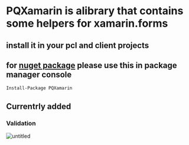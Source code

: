 # PQXamarin is alibrary that contains some helpers for xamarin.forms 

## install it in your pcl and client projects
## for [nuget package](https://www.nuget.org/packages/PQXamarin/) please use this in package manager console
    Install-Package PQXamarin
## Currentrly added

### Validation
![untitled](https://user-images.githubusercontent.com/31937782/41932340-0c55c314-7981-11e8-87a6-b15b086561ab.gif)
